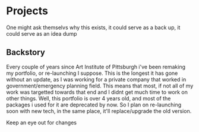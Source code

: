 # Projects

One might ask themselvs why this exists, it could serve as a back up, it could serve as an idea dump

## Backstory
Every couple of years since Art Institute of Pittsburgh i've been remaking my portfolio, or re-launching I suppose. This is the longest it has gone without an update, as I was working for a private company that worked in government/emergency planning field. This means that most, if not all of my work was targetted towards that end and I didnt get much time to work on other things. Well, this portfolio is over 4 years old, and most of the packages i used for it are deprecated by now. So I plan on re-launching soon with new tech, in the same place, it'll replace/upgrade the old version.

Keep an eye out for changes

